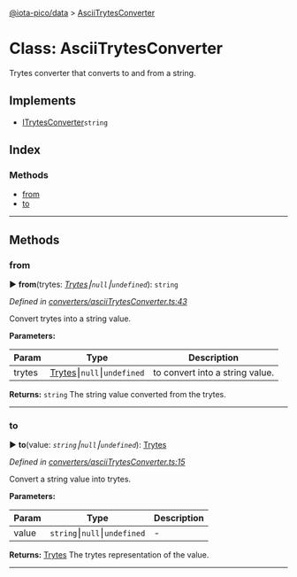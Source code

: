 [@iota-pico/data](../README.md) > [AsciiTrytesConverter](../classes/asciitrytesconverter.md)



# Class: AsciiTrytesConverter


Trytes converter that converts to and from a string.

## Implements

* [ITrytesConverter](../interfaces/itrytesconverter.md)`string`

## Index

### Methods

* [from](asciitrytesconverter.md#from)
* [to](asciitrytesconverter.md#to)



---
## Methods
<a id="from"></a>

###  from

► **from**(trytes: *[Trytes](trytes.md)⎮`null`⎮`undefined`*): `string`



*Defined in [converters/asciiTrytesConverter.ts:43](https://github.com/iotaeco/iota-pico-data/blob/ff8437b/src/converters/asciiTrytesConverter.ts#L43)*



Convert trytes into a string value.


**Parameters:**

| Param | Type | Description |
| ------ | ------ | ------ |
| trytes | [Trytes](trytes.md)⎮`null`⎮`undefined`   |  to convert into a string value. |





**Returns:** `string`
The string value converted from the trytes.






___

<a id="to"></a>

###  to

► **to**(value: *`string`⎮`null`⎮`undefined`*): [Trytes](trytes.md)



*Defined in [converters/asciiTrytesConverter.ts:15](https://github.com/iotaeco/iota-pico-data/blob/ff8437b/src/converters/asciiTrytesConverter.ts#L15)*



Convert a string value into trytes.


**Parameters:**

| Param | Type | Description |
| ------ | ------ | ------ |
| value | `string`⎮`null`⎮`undefined`   |  - |





**Returns:** [Trytes](trytes.md)
The trytes representation of the value.






___


